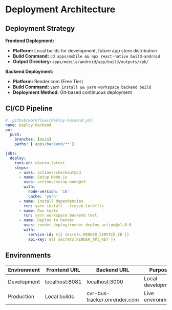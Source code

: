 # Deployment Architecture

## Deployment Strategy

**Frontend Deployment:**
- **Platform:** Local builds for development, future app store distribution
- **Build Command:** `cd apps/mobile && npx react-native build-android`
- **Output Directory:** `apps/mobile/android/app/build/outputs/apk/`

**Backend Deployment:**
- **Platform:** Render.com (Free Tier)
- **Build Command:** `yarn install && yarn workspace backend build`
- **Deployment Method:** Git-based continuous deployment

## CI/CD Pipeline
```yaml
# .github/workflows/deploy-backend.yml
name: Deploy Backend
on:
  push:
    branches: [main]
    paths: ['apps/backend/**']

jobs:
  deploy:
    runs-on: ubuntu-latest
    steps:
      - uses: actions/checkout@v3
      - name: Setup Node.js
        uses: actions/setup-node@v3
        with:
          node-version: '18'
          cache: 'yarn'
      - name: Install dependencies
        run: yarn install --frozen-lockfile
      - name: Run tests
        run: yarn workspace backend test
      - name: Deploy to Render
        uses: render-deploy/render-deploy-action@v1.0.0
        with:
          service-id: ${{ secrets.RENDER_SERVICE_ID }}
          api-key: ${{ secrets.RENDER_API_KEY }}
```

## Environments
| Environment | Frontend URL | Backend URL | Purpose |
|-------------|--------------|-------------|---------|
| Development | localhost:8081 | localhost:3000 | Local development |
| Production | Local builds | cvr-bus-tracker.onrender.com | Live environment |
